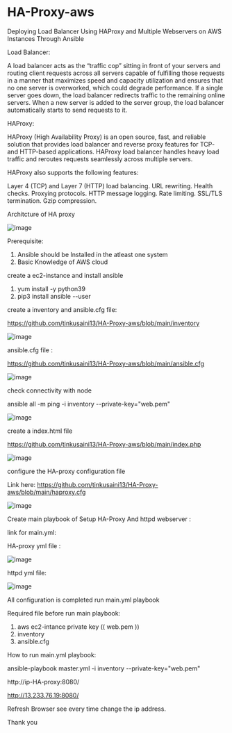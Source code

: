 # HA-Proxy-aws

Deploying Load Balancer Using HAProxy and Multiple Webservers on AWS Instances Through Ansible

Load Balancer:

A load balancer acts as the “traffic cop” sitting in front of your servers and routing client requests across all servers capable of fulfilling those requests in a manner that maximizes speed and capacity utilization and ensures that no one server is overworked, which could degrade performance. If a single server goes down, the load balancer redirects traffic to the remaining online servers. When a new server is added to the server group, the load balancer automatically starts to send requests to it.

HAProxy: 

HAProxy (High Availability Proxy) is an open source, fast, and reliable solution that provides load balancer and reverse proxy features for TCP- and HTTP-based applications. HAProxy load balancer handles heavy load traffic and reroutes requests seamlessly across multiple servers. 

HAProxy also supports the following features:

Layer 4 (TCP) and Layer 7 (HTTP) load balancing.
URL rewriting.
Health checks.
Proxying protocols.
HTTP message logging.
Rate limiting.
SSL/TLS termination.
Gzip compression.

Architcture of HA proxy

![image](https://user-images.githubusercontent.com/88707521/156538584-357f05af-4405-47a7-8ee5-ba701967437e.png)


Prerequisite:

  1. Ansible should be Installed in the atleast one system
  2. Basic Knowledge of AWS cloud

create a ec2-instance and install ansible 

 1. yum install -y python39
 2. pip3 install ansible --user
 
 
 create a inventory and ansible.cfg file:
 
 https://github.com/tinkusaini13/HA-Proxy-aws/blob/main/inventory
 
 ![image](https://user-images.githubusercontent.com/88707521/156539575-e8019117-f8b1-4b15-be9e-186e06d74f4f.png)

ansible.cfg file :

 https://github.com/tinkusaini13/HA-Proxy-aws/blob/main/ansible.cfg

![image](https://user-images.githubusercontent.com/88707521/156539770-528f2ed5-a018-4db5-b499-2052f2cda867.png)

check connectivity with node 

ansible all -m ping -i inventory --private-key="web.pem" 

![image](https://user-images.githubusercontent.com/88707521/156540818-b8aa2dea-912d-4c71-9893-48678a56ec92.png)


create a index.html file 

https://github.com/tinkusaini13/HA-Proxy-aws/blob/main/index.php

![image](https://user-images.githubusercontent.com/88707521/156541256-e7095d0a-0f7b-4362-9adb-058be4da924e.png)

configure the  HA-proxy configuration file 

Link here: https://github.com/tinkusaini13/HA-Proxy-aws/blob/main/haproxy.cfg

![image](https://user-images.githubusercontent.com/88707521/156541972-ca716381-3bd4-4ff7-af21-d5799c42e9b1.png)


Create main playbook of Setup HA-Proxy And httpd webserver :

link for main.yml: 

HA-proxy yml file :

![image](https://user-images.githubusercontent.com/88707521/156542431-289cfa0c-25a6-4f0d-abb7-0eda26b50da9.png)

httpd yml file: 

![image](https://user-images.githubusercontent.com/88707521/156542800-70c8bfce-3862-4c96-9dde-35dbef146842.png)

All configuration is completed run main.yml  playbook

Required file before run main playbook:

1. aws ec2-intance private key (( web.pem ))
2. inventory
3. ansible.cfg

How to run main.yml playbook:

ansible-playbook  master.yml  -i inventory --private-key="web.pem"

http://ip-HA-proxy:8080/

http://13.233.76.19:8080/

Refresh Browser see every time change the ip address.

Thank you





